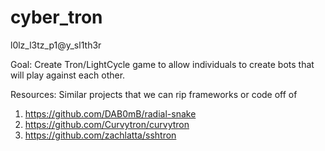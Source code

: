 # cyber_tron
l0lz_l3tz_p1@y_sl1th3r

Goal: Create Tron/LightCycle game to allow individuals to create bots that will play against each other.

Resources: Similar projects that we can rip frameworks or code off of
1. https://github.com/DAB0mB/radial-snake
2. https://github.com/Curvytron/curvytron
3. https://github.com/zachlatta/sshtron
